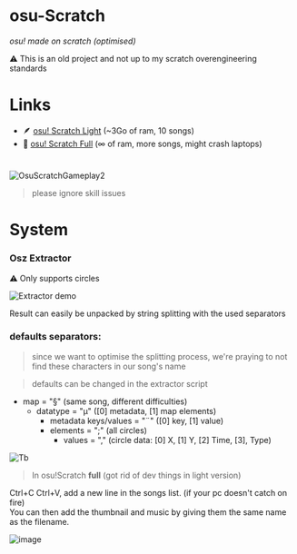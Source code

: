 # osu-Scratch
*osu! made on scratch (optimised)*

⚠️ This is an old project and not up to my scratch overengineering standards

<h1>Links</h1>

- 🪶 [osu! Scratch Light](https://scratch.mit.edu/projects/560772811/) (~3Go of ram, 10 songs)
- 💾 [osu! Scratch Full](https://scratch.mit.edu/projects/538618292) (∞ of ram, more songs, might crash laptops)

<h1></h1>

![OsuScratchGameplay2](https://github.com/Cyberflixt/OsuScratch/assets/54700008/6c1b96be-4ef6-476a-909b-f8030c2bf81a)

> please ignore skill issues

<h1>System</h1>

### Osz Extractor

⚠️ Only supports circles

![Extractor demo](https://github.com/Cyberflixt/OsuScratch/assets/54700008/e8071126-092c-4e88-943a-11085ebfa8b7)

Result can easily be unpacked by string splitting with the used separators

### defaults separators:

> since we want to optimise the splitting process, we're praying to not find these characters in our song's name

> defaults can be changed in the extractor script

- map = "§" (same song, different difficulties)
  - datatype = "µ" ([0] metadata, [1] map elements)
    - metadata keys/values = "¨" ([0] key, [1] value)
    - elements = ";" (all circles)
      - values = "," (circle data: [0] X, [1] Y, [2] Time, [3], Type)

![Tb](https://github.com/Cyberflixt/OsuScratch/assets/54700008/a186aeac-a4a6-415a-8e96-94aeef144f4d)

> In osu!Scratch **full** (got rid of dev things in light version)

Ctrl+C Ctrl+V, add a new line in the songs list. (if your pc doesn't catch on fire)<br>
You can then add the thumbnail and music by giving them the same name as the filename.



![image](https://github.com/Cyberflixt/OsuScratch/assets/54700008/6fa8a396-03f6-49f8-9716-69f3f42c624d)

